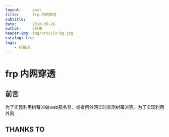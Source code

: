 ```yaml
---
layout:     post
title:      frp 内网穿透
subtitle:   
date:       2018-09-28
author:     5只猫
header-img: img/article-bg.jpg
catalog: true
tags:
    - 树莓派
---
```


# frp 内网穿透

## 前言
   为了实现利用树莓派做web服务器，或者用外网实时监测树莓派等。为了实现利用外网

## THANKS TO














